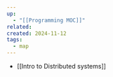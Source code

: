 ```yaml
---
up:
  - "[[Programming MOC]]"
related: 
created: 2024-11-12
tags:
  - map
---
```

- [[Intro to Distributed systems]]
